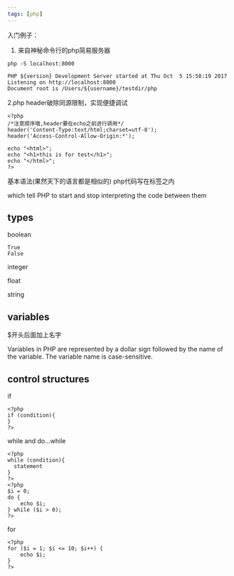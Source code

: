 ```yaml
---
tags: [php]
---
```


入门例子：

1. 来自神秘命令行的php简易服务器

```
php -S localhost:8000

PHP ${version} Development Server started at Thu Oct  5 15:58:19 2017
Listening on http://localhost:8000
Document root is /Users/${username}/testdir/php
```
2.php header破除同源限制，实现便捷调试

```
<?php
/*注意顺序哦,header要在echo之前进行调用*/
header('Content-Type:text/html;charset=utf-8');
header('Access-Control-Allow-Origin:*');

echo "<html>";
echo "<h1>this is for test</h1>";
echo "</html>";
?>
```

基本语法(果然天下的语言都是相似的)
php代码写在标签之内

<?php and ?> which tell PHP to start and stop interpreting the code between them

## types
boolean
```
True
False
```

integer

float

string

## variables
$开头后面加上名字

Variables in PHP are represented by a dollar sign followed by the name of the variable. The variable name is case-sensitive.

## control structures
if

```
<?php
if (condition){
}
?>
```

while and do...while

```
<?php
while (condition){
  statement
}
?>
<?php
$i = 0;
do {
    echo $i;
} while ($i > 0);
?>
```

for 
```
<?php
for ($i = 1; $i <= 10; $i++) {
    echo $i;
}
?>
```
